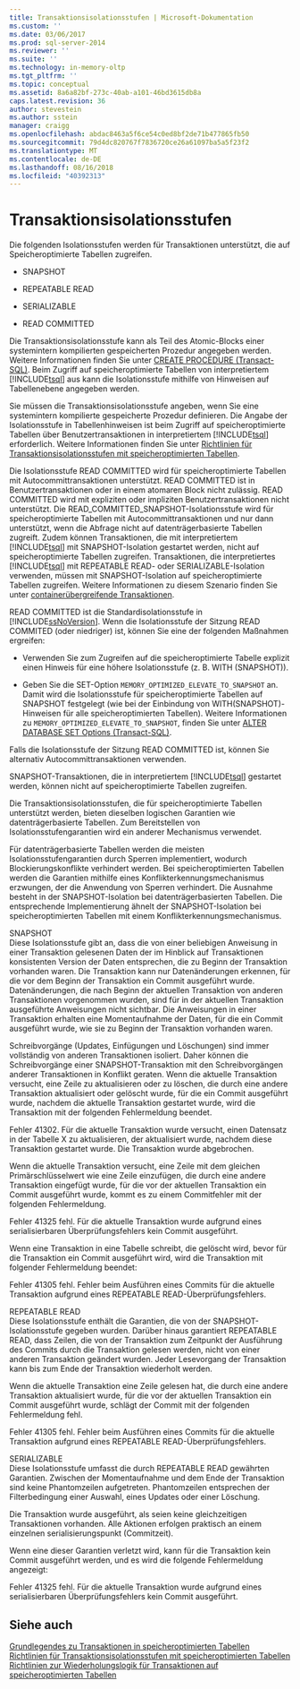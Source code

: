 ```yaml
---
title: Transaktionsisolationsstufen | Microsoft-Dokumentation
ms.custom: ''
ms.date: 03/06/2017
ms.prod: sql-server-2014
ms.reviewer: ''
ms.suite: ''
ms.technology: in-memory-oltp
ms.tgt_pltfrm: ''
ms.topic: conceptual
ms.assetid: 8a6a82bf-273c-40ab-a101-46bd3615db8a
caps.latest.revision: 36
author: stevestein
ms.author: sstein
manager: craigg
ms.openlocfilehash: abdac8463a5f6ce54c0ed8bf2de71b477865fb50
ms.sourcegitcommit: 79d4dc820767f7836720ce26a61097ba5a5f23f2
ms.translationtype: MT
ms.contentlocale: de-DE
ms.lasthandoff: 08/16/2018
ms.locfileid: "40392313"
---
```

# <a name="transaction-isolation-levels"></a>Transaktionsisolationsstufen
  Die folgenden Isolationsstufen werden für Transaktionen unterstützt, die auf Speicheroptimierte Tabellen zugreifen.  
  
-   SNAPSHOT  
  
-   REPEATABLE READ  
  
-   SERIALIZABLE  
  
-   READ COMMITTED  
  
 Die Transaktionsisolationsstufe kann als Teil des Atomic-Blocks einer systemintern kompilierten gespeicherten Prozedur angegeben werden. Weitere Informationen finden Sie unter [CREATE PROCEDURE &#40;Transact-SQL&#41;](/sql/t-sql/statements/create-procedure-transact-sql). Beim Zugriff auf speicheroptimierte Tabellen von interpretiertem [!INCLUDE[tsql](../includes/tsql-md.md)] aus kann die Isolationsstufe mithilfe von Hinweisen auf Tabellenebene angegeben werden.  
  
 Sie müssen die Transaktionsisolationsstufe angeben, wenn Sie eine systemintern kompilierte gespeicherte Prozedur definieren. Die Angabe der Isolationsstufe in Tabellenhinweisen ist beim Zugriff auf speicheroptimierte Tabellen über Benutzertransaktionen in interpretiertem [!INCLUDE[tsql](../includes/tsql-md.md)] erforderlich. Weitere Informationen finden Sie unter [Richtlinien für Transaktionsisolationsstufen mit speicheroptimierten Tabellen](../relational-databases/in-memory-oltp/memory-optimized-tables.md).  
  
 Die Isolationsstufe READ COMMITTED wird für speicheroptimierte Tabellen mit Autocommittransaktionen unterstützt. READ COMMITTED ist in Benutzertransaktionen oder in einem atomaren Block nicht zulässig. READ COMMITTED wird mit expliziten oder impliziten Benutzertransaktionen nicht unterstützt. Die READ_COMMITTED_SNAPSHOT-Isolationsstufe wird für speicheroptimierte Tabellen mit Autocommittransaktionen und nur dann unterstützt, wenn die Abfrage nicht auf datenträgerbasierte Tabellen zugreift. Zudem können Transaktionen, die mit interpretiertem [!INCLUDE[tsql](../includes/tsql-md.md)] mit SNAPSHOT-Isolation gestartet werden, nicht auf speicheroptimierte Tabellen zugreifen. Transaktionen, die interpretiertes [!INCLUDE[tsql](../includes/tsql-md.md)] mit REPEATABLE READ- oder SERIALIZABLE-Isolation verwenden, müssen mit SNAPSHOT-Isolation auf speicheroptimierte Tabellen zugreifen. Weitere Informationen zu diesem Szenario finden Sie unter [containerübergreifende Transaktionen](cross-container-transactions.md).  
  
 READ COMMITTED ist die Standardisolationsstufe in [!INCLUDE[ssNoVersion](../includes/ssnoversion-md.md)]. Wenn die Isolationsstufe der Sitzung READ COMMITED (oder niedriger) ist, können Sie eine der folgenden Maßnahmen ergreifen:  
  
-   Verwenden Sie zum Zugreifen auf die speicheroptimierte Tabelle explizit einen Hinweis für eine höhere Isolationsstufe (z. B. WITH (SNAPSHOT)).  
  
-   Geben Sie die SET-Option `MEMORY_OPTIMIZED_ELEVATE_TO_SNAPSHOT` an. Damit wird die Isolationsstufe für speicheroptimierte Tabellen auf SNAPSHOT festgelegt (wie bei der Einbindung von WITH(SNAPSHOT)-Hinweisen für alle speicheroptimierten Tabellen). Weitere Informationen zu `MEMORY_OPTIMIZED_ELEVATE_TO_SNAPSHOT`, finden Sie unter [ALTER DATABASE SET Options &#40;Transact-SQL&#41;](/sql/t-sql/statements/alter-database-transact-sql-set-options).  
  
 Falls die Isolationsstufe der Sitzung READ COMMITTED ist, können Sie alternativ Autocommittransaktionen verwenden.  
  
 SNAPSHOT-Transaktionen, die in interpretiertem [!INCLUDE[tsql](../includes/tsql-md.md)] gestartet werden, können nicht auf speicheroptimierte Tabellen zugreifen.  
  
 Die Transaktionsisolationsstufen, die für speicheroptimierte Tabellen unterstützt werden, bieten dieselben logischen Garantien wie datenträgerbasierte Tabellen. Zum Bereitstellen von Isolationsstufengarantien wird ein anderer Mechanismus verwendet.  
  
 Für datenträgerbasierte Tabellen werden die meisten Isolationsstufengarantien durch Sperren implementiert, wodurch Blockierungskonflikte verhindert werden. Bei speicheroptimierten Tabellen werden die Garantien mithilfe eines Konflikterkennungsmechanismus erzwungen, der die Anwendung von Sperren verhindert. Die Ausnahme besteht in der SNAPSHOT-Isolation bei datenträgerbasierten Tabellen. Die entsprechende Implementierung ähnelt der SNAPSHOT-Isolation bei speicheroptimierten Tabellen mit einem Konflikterkennungsmechanismus.  
  
 SNAPSHOT  
 Diese Isolationsstufe gibt an, dass die von einer beliebigen Anweisung in einer Transaktion gelesenen Daten der im Hinblick auf Transaktionen konsistenten Version der Daten entsprechen, die zu Beginn der Transaktion vorhanden waren. Die Transaktion kann nur Datenänderungen erkennen, für die vor dem Beginn der Transaktion ein Commit ausgeführt wurde. Datenänderungen, die nach Beginn der aktuellen Transaktion von anderen Transaktionen vorgenommen wurden, sind für in der aktuellen Transaktion ausgeführte Anweisungen nicht sichtbar. Die Anweisungen in einer Transaktion erhalten eine Momentaufnahme der Daten, für die ein Commit ausgeführt wurde, wie sie zu Beginn der Transaktion vorhanden waren.  
  
 Schreibvorgänge (Updates, Einfügungen und Löschungen) sind immer vollständig von anderen Transaktionen isoliert. Daher können die Schreibvorgänge einer SNAPSHOT-Transaktion mit den Schreibvorgängen anderer Transaktionen in Konflikt geraten. Wenn die aktuelle Transaktion versucht, eine Zeile zu aktualisieren oder zu löschen, die durch eine andere Transaktion aktualisiert oder gelöscht wurde, für die ein Commit ausgeführt wurde, nachdem die aktuelle Transaktion gestartet wurde, wird die Transaktion mit der folgenden Fehlermeldung beendet.  
  
 Fehler 41302. Für die aktuelle Transaktion wurde versucht, einen Datensatz in der Tabelle X zu aktualisieren, der aktualisiert wurde, nachdem diese Transaktion gestartet wurde. Die Transaktion wurde abgebrochen.  
  
 Wenn die aktuelle Transaktion versucht, eine Zeile mit dem gleichen Primärschlüsselwert wie eine Zeile einzufügen, die durch eine andere Transaktion eingefügt wurde, für die vor der aktuellen Transaktion ein Commit ausgeführt wurde, kommt es zu einem Commitfehler mit der folgenden Fehlermeldung.  
  
 Fehler 41325 fehl. Für die aktuelle Transaktion wurde aufgrund eines serialisierbaren Überprüfungsfehlers kein Commit ausgeführt.  
  
 Wenn eine Transaktion in eine Tabelle schreibt, die gelöscht wird, bevor für die Transaktion ein Commit ausgeführt wird, wird die Transaktion mit folgender Fehlermeldung beendet:  
  
 Fehler 41305 fehl. Fehler beim Ausführen eines Commits für die aktuelle Transaktion aufgrund eines REPEATABLE READ-Überprüfungsfehlers.  
  
 REPEATABLE READ  
 Diese Isolationsstufe enthält die Garantien, die von der SNAPSHOT-Isolationsstufe gegeben wurden. Darüber hinaus garantiert REPEATABLE READ, dass Zeilen, die von der Transaktion zum Zeitpunkt der Ausführung des Commits durch die Transaktion gelesen werden, nicht von einer anderen Transaktion geändert wurden. Jeder Lesevorgang der Transaktion kann bis zum Ende der Transaktion wiederholt werden.  
  
 Wenn die aktuelle Transaktion eine Zeile gelesen hat, die durch eine andere Transaktion aktualisiert wurde, für die vor der aktuellen Transaktion ein Commit ausgeführt wurde, schlägt der Commit mit der folgenden Fehlermeldung fehl.  
  
 Fehler 41305 fehl. Fehler beim Ausführen eines Commits für die aktuelle Transaktion aufgrund eines REPEATABLE READ-Überprüfungsfehlers.  
  
 SERIALIZABLE  
 Diese Isolationsstufe umfasst die durch REPEATABLE READ gewährten Garantien. Zwischen der Momentaufnahme und dem Ende der Transaktion sind keine Phantomzeilen aufgetreten. Phantomzeilen entsprechen der Filterbedingung einer Auswahl, eines Updates oder einer Löschung.  
  
 Die Transaktion wurde ausgeführt, als seien keine gleichzeitigen Transaktionen vorhanden. Alle Aktionen erfolgen praktisch an einem einzelnen serialisierungspunkt (Commitzeit).  
  
 Wenn eine dieser Garantien verletzt wird, kann für die Transaktion kein Commit ausgeführt werden, und es wird die folgende Fehlermeldung angezeigt:  
  
 Fehler 41325 fehl. Für die aktuelle Transaktion wurde aufgrund eines serialisierbaren Überprüfungsfehlers kein Commit ausgeführt.  
  
## <a name="see-also"></a>Siehe auch  
 [Grundlegendes zu Transaktionen in speicheroptimierten Tabellen](../../2014/database-engine/understanding-transactions-on-memory-optimized-tables.md)   
 [Richtlinien für Transaktionsisolationsstufen mit speicheroptimierten Tabellen](../relational-databases/in-memory-oltp/memory-optimized-tables.md)   
 [Richtlinien zur Wiederholungslogik für Transaktionen auf speicheroptimierten Tabellen](../../2014/database-engine/guidelines-for-retry-logic-for-transactions-on-memory-optimized-tables.md)  
  
  
